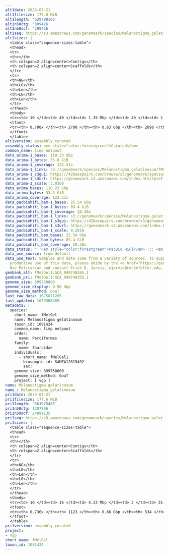 ```yaml
---
alt1date: 2023-03-21
alt1filesize: 175.0 MiB
alt1length: '629798166'
alt1n50ctg: '309426'
alt1n50scf: '309426'
alt1seq: https://s3.amazonaws.com/genomeark/species/Melanostigma_gelatinosum/fMelGel1/assembly_curated/fMelGel1.alt.cur.20230321.fasta.gz
alt1sizes: |
  <table class="sequence-sizes-table">
  <thead>
  <tr>
  <th></th>
  <th colspan=2 align=center>Contigs</th>
  <th colspan=2 align=center>Scaffolds</th>
  </tr>
  <tr>
  <th>NG</th>
  <th>LG</th>
  <th>Len</th>
  <th>LG</th>
  <th>Len</th>
  </tr>
  </thead>
  <tbody>
  <tr><td> 10 </td><td> 49 </td><td> 1.39 Mbp </td><td> 49 </td><td> 1.39 Mbp </td></tr><tr><td> 20 </td><td> 130 </td><td> 0.90 Mbp </td><td> 130 </td><td> 0.90 Mbp </td></tr><tr><td> 30 </td><td> 247 </td><td> 0.65 Mbp </td><td> 247 </td><td> 0.65 Mbp </td></tr><tr><td> 40 </td><td> 404 </td><td> 491.55 Kbp </td><td> 404 </td><td> 491.55 Kbp </td></tr><tr style="background-color:#cccccc;"><td> 50 </td><td> 633 </td><td> 309.43 Kbp </td><td> 633 </td><td> 309.43 Kbp </td></tr><tr><td> 60 </td><td> 1035 </td><td> 161.73 Kbp </td><td> 1034 </td><td> 162.49 Kbp </td></tr><tr><td> 70 </td><td> 0 </td><td>  </td><td> 0 </td><td>  </td></tr><tr><td> 80 </td><td> 0 </td><td>  </td><td> 0 </td><td>  </td></tr><tr><td> 90 </td><td> 0 </td><td>  </td><td> 0 </td><td>  </td></tr><tr><td> 100 </td><td> 0 </td><td>  </td><td> 0 </td><td>  </td></tr></tbody>
  <tfoot>
  <tr><th> 0.700x </th><th> 2700 </th><th> 0.63 Gbp </th><th> 2698 </th><th> 0.63 Gbp </th></tr>
  </tfoot>
  </table>
alt1version: assembly_curated
assembly_status: <em style="color:forestgreen">Curated</em>
common_name: limp eelpout
data_arima-1_bases: 110.23 Gbp
data_arima-1_bytes: 33.8 GiB
data_arima-1_coverage: 122.51x
data_arima-1_links: s3://genomeark/species/Melanostigma_gelatinosum/fMelGel1/genomic_data/arima/<br>
data_arima-1_s3gui: https://42basepairs.com/browse/s3/genomeark/species/Melanostigma_gelatinosum/fMelGel1/genomic_data/arima/
data_arima-1_s3url: https://genomeark.s3.amazonaws.com/index.html?prefix=species/Melanostigma_gelatinosum/fMelGel1/genomic_data/arima/
data_arima-1_scale: 3.0368
data_arima_bases: 110.23 Gbp
data_arima_bytes: 33.8 GiB
data_arima_coverage: 122.51x
data_pacbiohifi_bam-1_bases: 25.54 Gbp
data_pacbiohifi_bam-1_bytes: 89.4 GiB
data_pacbiohifi_bam-1_coverage: 28.38x
data_pacbiohifi_bam-1_links: s3://genomeark/species/Melanostigma_gelatinosum/fMelGel1/genomic_data/pacbio_hifi/<br>
data_pacbiohifi_bam-1_s3gui: https://42basepairs.com/browse/s3/genomeark/species/Melanostigma_gelatinosum/fMelGel1/genomic_data/pacbio_hifi/
data_pacbiohifi_bam-1_s3url: https://genomeark.s3.amazonaws.com/index.html?prefix=species/Melanostigma_gelatinosum/fMelGel1/genomic_data/pacbio_hifi/
data_pacbiohifi_bam-1_scale: 0.2659
data_pacbiohifi_bam_bases: 25.54 Gbp
data_pacbiohifi_bam_bytes: 89.4 GiB
data_pacbiohifi_bam_coverage: 28.38x
data_status: '''<em style="color:forestgreen">PacBio HiFi</em> ::: <em style="color:forestgreen">Arima</em>'''
data_use_source: from-default
data_use_text: Samples and data come from a variety of sources. To support fair and
  productive use of this data, please abide by the <a href="https://genome10k.soe.ucsc.edu/data-use-policies/">Data
  Use Policy</a> and contact Erich D. Jarvis, ejarvis@rockefeller.edu, with any questions.
genbank_alt: fMelGel1:GCA_949748265.1
genbank_pri: fMelGel1:GCA_949748355.1
genome_size: 899760000
genome_size_display: 0.90 Gbp
genome_size_method: GoaT
last_raw_data: 1675871265
last_updated: 1679360489
metadata: |
  species:
    short_name: fMelGel
    name: Melanostigma gelatinosum
    taxon_id: 1091424
    common_name: limp eelpout
    order:
      name: Perciformes
    family:
      name: Zoarcidae
    individuals:
      - short_name: fMelGel1
        biosample_id: SAMEA12815492
        sex:
    genome_size: 899760000
    genome_size_method: GoaT
    project: [ vgp ]
name: Melanostigma gelatinosum
name_: Melanostigma_gelatinosum
pri1date: 2023-03-21
pri1filesize: 177.6 MiB
pri1length: '661975483'
pri1n50ctg: 1207806
pri1n50scf: 24999135
pri1seq: https://s3.amazonaws.com/genomeark/species/Melanostigma_gelatinosum/fMelGel1/assembly_curated/fMelGel1.pri.cur.20230321.fasta.gz
pri1sizes: |
  <table class="sequence-sizes-table">
  <thead>
  <tr>
  <th></th>
  <th colspan=2 align=center>Contigs</th>
  <th colspan=2 align=center>Scaffolds</th>
  </tr>
  <tr>
  <th>NG</th>
  <th>LG</th>
  <th>Len</th>
  <th>LG</th>
  <th>Len</th>
  </tr>
  </thead>
  <tbody>
  <tr><td> 10 </td><td> 16 </td><td> 4.23 Mbp </td><td> 2 </td><td> 31.72 Mbp </td></tr><tr><td> 20 </td><td> 41 </td><td> 3.14 Mbp </td><td> 5 </td><td> 29.54 Mbp </td></tr><tr><td> 30 </td><td> 74 </td><td> 2.41 Mbp </td><td> 8 </td><td> 28.67 Mbp </td></tr><tr><td> 40 </td><td> 118 </td><td> 1.81 Mbp </td><td> 11 </td><td> 27.81 Mbp </td></tr><tr style="background-color:#cccccc;"><td> 50 </td><td> 177 </td><td style="background-color:#88ff88;"> 1.21 Mbp </td><td> 15 </td><td style="background-color:#88ff88;"> 25.00 Mbp </td></tr><tr><td> 60 </td><td> 275 </td><td> 0.68 Mbp </td><td> 19 </td><td> 22.28 Mbp </td></tr><tr><td> 70 </td><td> 526 </td><td> 160.29 Kbp </td><td> 29 </td><td> 0.51 Mbp </td></tr><tr><td> 80 </td><td> 0 </td><td>  </td><td> 0 </td><td>  </td></tr><tr><td> 90 </td><td> 0 </td><td>  </td><td> 0 </td><td>  </td></tr><tr><td> 100 </td><td> 0 </td><td>  </td><td> 0 </td><td>  </td></tr></tbody>
  <tfoot>
  <tr><th> 0.736x </th><th> 1123 </th><th> 0.66 Gbp </th><th> 534 </th><th> 0.66 Gbp </th></tr>
  </tfoot>
  </table>
pri1version: assembly_curated
project:
- vgp
short_name: fMelGel
taxon_id: 1091424
---
```

